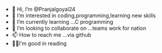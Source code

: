 - 👋 Hi, I’m @Pranjalgoyal24
- 👀 I’m interested in coding,programming,learning new skills
- 🌱 I’m currently learning ...C programming
- 💞️ I’m looking to collaborate on ...teams work for nation 
- 📫 How to reach me ...via github
- 📖🔖I'm good in reading

<!---
Pranjalgoyal24/Pranjalgoyal24 is a ✨ special ✨ repository because its `README.md` (this file) appears on your GitHub profile.
You can click the Preview link to take a look at your changes.
--->
